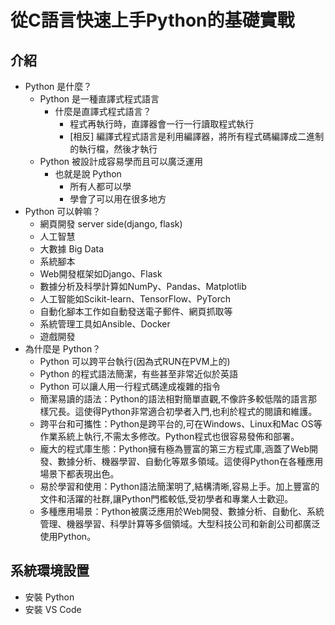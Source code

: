 # 從C語言快速上手Python的基礎實戰

## 介紹

- Python 是什麼？
  - Python 是一種直譯式程式語言
    - 什麼是直譯式程式語言？
      - 程式再執行時，直譯器會一行一行讀取程式執行
      - \[相反\] 編譯式程式語言是利用編譯器，將所有程式碼編譯成二進制的執行檔，然後才執行
  - Python 被設計成容易學而且可以廣泛運用
    - 也就是說 Python
      - 所有人都可以學
      - 學會了可以用在很多地方
- Python 可以幹嘛？
  - 網頁開發 server side(django, flask)
  - 人工智慧
  - 大數據 Big Data
  - 系統腳本
  - Web開發框架如Django、Flask
  - 數據分析及科學計算如NumPy、Pandas、Matplotlib
  - 人工智能如Scikit-learn、TensorFlow、PyTorch
  - 自動化腳本工作如自動發送電子郵件、網頁抓取等
  - 系統管理工具如Ansible、Docker
  - 遊戲開發
- 為什麼是 Python？
  - Python 可以跨平台執行(因為式RUN在PVM上的)
  - Python 的程式語法簡潔，有些甚至非常近似於英語
  - Python 可以讓人用一行程式碼達成複雜的指令
  - 簡潔易讀的語法：Python的語法相對簡單直觀,不像許多較低階的語言那樣冗長。這使得Python非常適合初學者入門,也利於程式的閱讀和維護。
  - 跨平台和可攜性：Python是跨平台的,可在Windows、Linux和Mac OS等作業系統上執行,不需太多修改。Python程式也很容易發佈和部署。
  - 龐大的程式庫生態：Python擁有極為豐富的第三方程式庫,涵蓋了Web開發、數據分析、機器學習、自動化等眾多領域。這使得Python在各種應用場景下都表現出色。
  - 易於學習和使用：Python語法簡潔明了,結構清晰,容易上手。加上豐富的文件和活躍的社群,讓Python門檻較低,受初學者和專業人士歡迎。
  - 多種應用場景：Python被廣泛應用於Web開發、數據分析、自動化、系統管理、機器學習、科學計算等多個領域。大型科技公司和新創公司都廣泛使用Python。

## 系統環境設置

- 安裝 Python
- 安裝 VS Code
